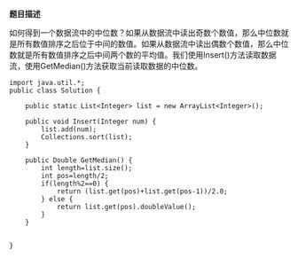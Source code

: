 **题目描述**

如何得到一个数据流中的中位数？如果从数据流中读出奇数个数值，那么中位数就是所有数值排序之后位于中间的数值。如果从数据流中读出偶数个数值，那么中位数就是所有数值排序之后中间两个数的平均值。我们使用Insert()方法读取数据流，使用GetMedian()方法获取当前读取数据的中位数。

```
import java.util.*;
public class Solution {
    
    public static List<Integer> list = new ArrayList<Integer>();

    public void Insert(Integer num) {
        list.add(num);
        Collections.sort(list);
    }

    public Double GetMedian() {
        int length=list.size();
        int pos=length/2;
        if(length%2==0) {
            return (list.get(pos)+list.get(pos-1))/2.0;
        } else {
            return list.get(pos).doubleValue();
        }
    }


}
```
